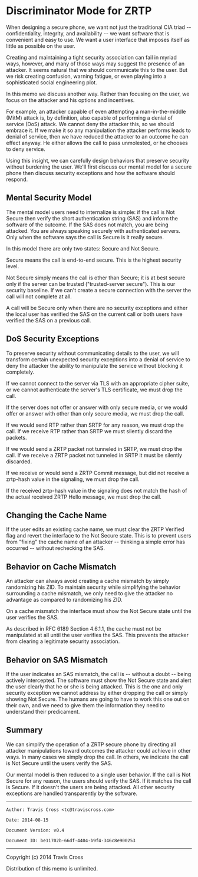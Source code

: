 Discriminator Mode for ZRTP
===========================

When designing a secure phone, we want not just the traditional CIA
triad -- confidentiality, integrity, and availability -- we want
software that is convenient and easy to use.  We want a user interface
that imposes itself as little as possible on the user.

Creating and maintaining a tight security association can fail in
myriad ways, however, and many of those ways may suggest the presence
of an attacker.  It seems natural that we should communicate this to
the user.  But we risk creating confusion, warning fatigue, or even
playing into a sophisticated social engineering plot.

In this memo we discuss another way.  Rather than focusing on the
user, we focus on the attacker and his options and incentives.

For example, an attacker capable of even attempting a
man-in-the-middle (MitM) attack is, by definition, also capable of
performing a denial of service (DoS) attack.  We cannot deny the
attacker this, so we should embrace it.  If we make it so any
manipulation the attacker performs leads to denial of service, then we
have reduced the attacker to an outcome he can effect anyway.  He
either allows the call to pass unmolested, or he chooses to deny
service.

Using this insight, we can carefully design behaviors that preserve
security without burdening the user.  We'll first discuss our mental
model for a secure phone then discuss security exceptions and how the
software should respond.

Mental Security Model
---------------------

The mental model users need to internalize is simple: if the call is
Not Secure then verify the short authentication string (SAS) and
inform the software of the outcome.  If the SAS does not match, you
are being attacked.  You are always speaking securely with
authenticated servers.  Only when the software says the call is Secure
is it really secure.

In this model there are only two states: Secure and Not Secure.

Secure means the call is end-to-end secure.  This is the highest
security level.

Not Secure simply means the call is other than Secure; it is at best
secure only if the server can be trusted ("trusted-server secure").
This is our security baseline.  If we can't create a secure connection
with the server the call will not complete at all.

A call will be Secure only when there are no security exceptions and
either the local user has verified the SAS on the current call or both
users have verified the SAS on a previous call.

DoS Security Exceptions
-----------------------

To preserve security without communicating details to the user, we
will transform certain unexpected security exceptions into a denial of
service to deny the attacker the ability to manipulate the service
without blocking it completely.

If we cannot connect to the server via TLS with an appropriate cipher
suite, or we cannot authenticate the server's TLS certificate, we must
drop the call.

If the server does not offer or answer with only secure media, or we
would offer or answer with other than only secure media, we must drop
the call.

If we would send RTP rather than SRTP for any reason, we must drop the
call.  If we receive RTP rather than SRTP we must silently discard the
packets.

If we would send a ZRTP packet not tunneled in SRTP, we must drop the
call.  If we receive a ZRTP packet not tunneled in SRTP it must be
silently discarded.

If we receive or would send a ZRTP Commit message, but did not receive
a zrtp-hash value in the signaling, we must drop the call.

If the received zrtp-hash value in the signaling does not match the
hash of the actual received ZRTP Hello message, we must drop the call.

Changing the Cache Name
-----------------------

If the user edits an existing cache name, we must clear the ZRTP
Verified flag and revert the interface to the Not Secure state.  This
is to prevent users from "fixing" the cache name of an attacker --
thinking a simple error has occurred -- without rechecking the SAS.

Behavior on Cache Mismatch
--------------------------

An attacker can always avoid creating a cache mismatch by simply
randomizing his ZID.  To maintain security while simplifying the
behavior surrounding a cache mismatch, we only need to give the
attacker no advantage as compared to randomizing his ZID.

On a cache mismatch the interface must show the Not Secure state until
the user verifies the SAS.

As described in RFC 6189 Section 4.6.1.1, the cache must not be
manipulated at all until the user verifies the SAS.  This prevents the
attacker from clearing a legitimate security association.

Behavior on SAS Mismatch
------------------------

If the user indicates an SAS mismatch, the call is -- without a doubt
-- being actively intercepted.  The software must show the Not Secure
state and alert the user clearly that he or she is being attacked.
This is the one and only security exception we cannot address by
either dropping the call or simply showing Not Secure.  The humans are
going to have to work this one out on their own, and we need to give
them the information they need to understand their predicament.

Summary
-------

We can simplify the operation of a ZRTP secure phone by directing all
attacker manipulations toward outcomes the attacker could achieve in
other ways.  In many cases we simply drop the call.  In others, we
indicate the call is Not Secure until the users verify the SAS.

Our mental model is then reduced to a single user behavior.  If the
call is Not Secure for any reason, the users should verify the SAS.
If it matches the call is Secure.  If it doesn't the users are being
attacked.  All other security exceptions are handled transparently by
the software.

---

`Author: Travis Cross <tc@traviscross.com>`

`Date: 2014-08-15`

`Document Version: v0.4`

`Document ID: be11702b-66df-4404-b9f4-346c8e900253`

---

Copyright (c) 2014 Travis Cross

Distribution of this memo is unlimited.
